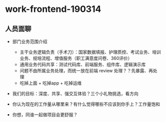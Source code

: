 # work-frontend-190314

## 人员面聊

- 部门业务范围介绍
  * 主干业务逻辑负责（手术刀）：国家数据填报、护理质控、考试业务、培训业务、规培流程、增值服务（职工满意度问卷、360评价）
  * 通用业务代码共享：测试代码库、前端服务、组件库、逻辑演示库
  * 问题不由所属业务处理，而统一放在前端 review 处理？？先暴露、再处理
  * 吃掉上面 + 吃掉app + 吃掉运维

- 我们的目标：深度、共享、强交互体验？三个小礼物挑选，看方向

- 你认为现在的工作量从哪里来？有什么觉得哪些不应该到你手上？工作量饱和
- 你想，同谁一起做项目会更舒服？
